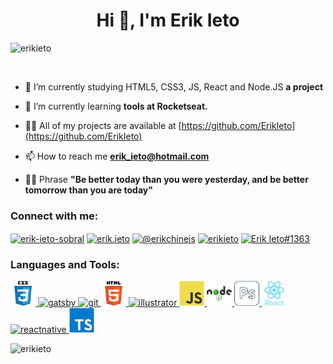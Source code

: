 


<h1 align="center">Hi 👋, I'm Erik Ieto</h1>


<p align="left"> <img src="https://komarev.com/ghpvc/?username=erikieto&label=Profile%20views&color=0e75b6&style=flat" alt="erikieto" /> </p>

<p align="left"> <a href="https://twitter.com/" target="blank"><img src="https://img.shields.io/twitter/follow/?logo=twitter&style=for-the-badge" alt="" /></a> </p>

- 🔭 I’m currently studying HTML5, CSS3, JS, React and Node.JS **a project**

- 🌱 I’m currently learning **tools at Rocketseat.**

- 👨‍💻 All of my projects are available at [https://github.com/ErikIeto](https://github.com/ErikIeto)

- 📫 How to reach me **erik_ieto@hotmail.com**

- 👌🏽 Phrase **"Be better today than you were yesterday, and be better tomorrow than you are today"**

<h3 align="left">Connect with me:</h3>
<p align="left">
<a href="https://linkedin.com/in/erik-ieto-sobral" target="blank"><img align="center" src="https://cdn.jsdelivr.net/npm/simple-icons@3.0.1/icons/linkedin.svg" alt="erik-ieto-sobral" height="30" width="40" /></a>
<a href="https://fb.com/erik.ieto" target="blank"><img align="center" src="https://cdn.jsdelivr.net/npm/simple-icons@3.0.1/icons/facebook.svg" alt="erik.ieto" height="30" width="40" /></a>
<a href="https://instagram.com/@erikchineis" target="blank"><img align="center" src="https://cdn.jsdelivr.net/npm/simple-icons@3.0.1/icons/instagram.svg" alt="@erikchineis" height="30" width="40" /></a>
<a href="https://www.behance.net/erikieto" target="blank"><img align="center" src="https://cdn.jsdelivr.net/npm/simple-icons@3.0.1/icons/behance.svg" alt="erikieto" height="30" width="40" /></a>
<a href="https://discord.gg/Erik Ieto#1363" target="blank"><img align="center" src="https://cdn.jsdelivr.net/npm/simple-icons@3.0.1/icons/discord.svg" alt="Erik Ieto#1363" height="30" width="40" /></a>
</p>

<h3 align="left">Languages and Tools:</h3>
<p align="left"> <a href="https://www.w3schools.com/css/" target="_blank"> <img src="https://raw.githubusercontent.com/devicons/devicon/master/icons/css3/css3-original-wordmark.svg" alt="css3" width="40" height="40"/> </a> <a href="https://www.gatsbyjs.com/" target="_blank"> <img src="https://www.vectorlogo.zone/logos/gatsbyjs/gatsbyjs-icon.svg" alt="gatsby" width="40" height="40"/> </a> <a href="https://git-scm.com/" target="_blank"> <img src="https://www.vectorlogo.zone/logos/git-scm/git-scm-icon.svg" alt="git" width="40" height="40"/> </a> <a href="https://www.w3.org/html/" target="_blank"> <img src="https://raw.githubusercontent.com/devicons/devicon/master/icons/html5/html5-original-wordmark.svg" alt="html5" width="40" height="40"/> </a> <a href="https://www.adobe.com/in/products/illustrator.html" target="_blank"> <img src="https://www.vectorlogo.zone/logos/adobe_illustrator/adobe_illustrator-icon.svg" alt="illustrator" width="40" height="40"/> </a> <a href="https://developer.mozilla.org/en-US/docs/Web/JavaScript" target="_blank"> <img src="https://raw.githubusercontent.com/devicons/devicon/master/icons/javascript/javascript-original.svg" alt="javascript" width="40" height="40"/> </a> <a href="https://nodejs.org" target="_blank"> <img src="https://raw.githubusercontent.com/devicons/devicon/master/icons/nodejs/nodejs-original-wordmark.svg" alt="nodejs" width="40" height="40"/> </a> <a href="https://www.photoshop.com/en" target="_blank"> <img src="https://raw.githubusercontent.com/devicons/devicon/master/icons/photoshop/photoshop-line.svg" alt="photoshop" width="40" height="40"/> </a> <a href="https://reactjs.org/" target="_blank"> <img src="https://raw.githubusercontent.com/devicons/devicon/master/icons/react/react-original-wordmark.svg" alt="react" width="40" height="40"/> </a> <a href="https://reactnative.dev/" target="_blank"> <img src="https://reactnative.dev/img/header_logo.svg" alt="reactnative" width="40" height="40"/> </a> <a href="https://www.typescriptlang.org/" target="_blank"> <img src="https://raw.githubusercontent.com/devicons/devicon/master/icons/typescript/typescript-original.svg" alt="typescript" width="40" height="40"/> </a> </p>


<p><img align="left" src="https://github-readme-stats.vercel.app/api/top-langs?username=erikieto&show_icons=true&locale=en&layout=compact" alt="erikieto" /></p>

